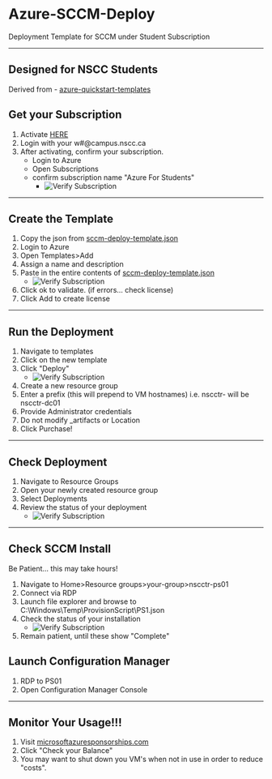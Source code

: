# Azure-SCCM-Deploy
 Deployment Template for SCCM under Student Subscription

---

## Designed for NSCC Students
Derived from - [azure-quickstart-templates](https://github.com/Azure/azure-quickstart-templates/tree/master/sccm-currentbranch)

## Get your Subscription
1. Activate [HERE](https://azure.microsoft.com/en-us/free/students/)
2. Login with your w#@campus.nscc.ca
3. After activating, confirm your subscription.
    - Login to Azure
    - Open Subscriptions
    - confirm subscription name "Azure For Students"
       - ![Verify Subscription](https://github.com/redmondmj/Azure-SCCM-Deploy/blob/master/images/subscription.PNG)

---

## Create the Template
1. Copy the json from  [sccm-deploy-template.json](https://github.com/redmondmj/Azure-SCCM-Deploy/blob/master/sccm-deploy-template.json)
2. Login to Azure
3. Open Templates>Add
4. Assign a name and description
5. Paste in the entire contents of [sccm-deploy-template.json](https://github.com/redmondmj/Azure-SCCM-Deploy/blob/master/sccm-deploy-template.json)
   - ![Verify Subscription](https://github.com/redmondmj/Azure-SCCM-Deploy/blob/master/images/template-create.PNG)
6. Click ok to validate. (if errors... check license)
7. Click Add to create license
---

## Run the Deployment
1. Navigate to templates
2. Click on the new template
3. Click "Deploy"
   - ![Verify Subscription](https://github.com/redmondmj/Azure-SCCM-Deploy/blob/master/images/start-deployment.PNG)
4. Create a new resource group
5. Enter a prefix (this will prepend to VM hostnames) i.e. nscctr- will be nscctr-dc01
6. Provide Administrator credentials
7. Do not modify _artifacts or Location
8. Click Purchase!
---

## Check Deployment

1. Navigate to Resource Groups
2. Open your newly created resource group
3. Select Deployments
4. Review the status of your deployment
   - ![Verify Subscription](https://github.com/redmondmj/Azure-SCCM-Deploy/blob/master/images/deployment-status.PNG)

---

## Check SCCM Install
Be Patient... this may take hours!
1. Navigate to Home>Resource groups>your-group>nscctr-ps01
2. Connect via RDP
3. Launch file explorer and browse to C:\Windows\Temp\ProvisionScript\PS1.json
4. Check the status of your installation
    - ![Verify Subscription](https://github.com/redmondmj/Azure-SCCM-Deploy/blob/master/images/install-status.PNG)
5. Remain patient, until these show "Complete"

## Launch Configuration Manager
1. RDP to PS01
2. Open Configuration Manager Console

---
## Monitor Your Usage!!!
1. Visit [microsoftazuresponsorships.com](https://www.microsoftazuresponsorships.com)
2. Click "Check your Balance"
3. You may want to shut down you VM's when not in use in order to reduce "costs". 